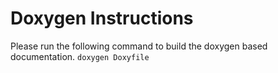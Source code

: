 # Doxygen Instructions

Please run the following command to build the doxygen based documentation.
```doxygen Doxyfile```